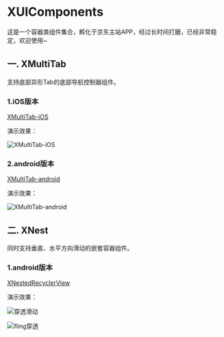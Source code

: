 # XUIComponents
这是一个容器类组件集合，孵化于京东主站APP，经过长时间打磨，已经非常稳定，欢迎使用~
## 一. XMultiTab
支持底部异形Tab的底部导航控制器组件。
### 1.iOS版本

[XMultiTab-iOS](https://github.com/JDFED/XMultiTab-iOS)

演示效果：

![XMultiTab-iOS](https://img14.360buyimg.com/imagetools/jfs/t1/144209/12/26794/149293/63242ae7E1bfc645f/b34109edb29e43c9.gif)

### 2.android版本

[XMultiTab-android](https://github.com/JDFED/XMultiTab-android)

演示效果：

![XMultiTab-android](https://img13.360buyimg.com/imagetools/jfs/t1/190090/26/28199/565488/6322d2eaE2b0dfeb3/f7494a797c4fc184.gif)

## 二. XNest
同时支持垂直、水平方向滑动的嵌套容器组件。
### 1.android版本
[XNestedRecyclerView](https://github.com/JDFED/XNestedRecyclerView)

演示效果：

![穿透滑动](https://m.360buyimg.com/img/jfs/t1/173247/24/30191/736387/6329708eEae93c38f/79499d0353fecc64.gif)

![fling穿透](https://m.360buyimg.com/img/jfs/t1/199554/18/27254/957617/6329707cE7d9377fa/6dd57e97e9609ffd.gif)
